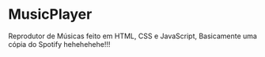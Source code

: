 # MusicPlayer
Reprodutor de Músicas feito em HTML, CSS e JavaScript, Basicamente uma cópia do Spotify hehehehehe!!!
